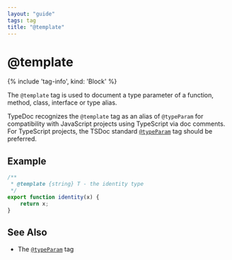 ```yaml
---
layout: "guide"
tags: tag
title: "@template"
---
```


# @template

{% include 'tag-info', kind: 'Block' %}

The `@template` tag is used to document a type parameter of a function, method, class, interface or type alias.

TypeDoc recognizes the `@template` tag as an alias of `@typeParam` for compatibility with JavaScript
projects using TypeScript via doc comments. For TypeScript projects, the TSDoc standard
[`@typeParam`](/tags/typeParam/) tag should be preferred.

## Example

```js
/**
 * @template {string} T - the identity type
 */
export function identity(x) {
    return x;
}
```

## See Also

-   The [`@typeParam`](/tags/typeParam/) tag
